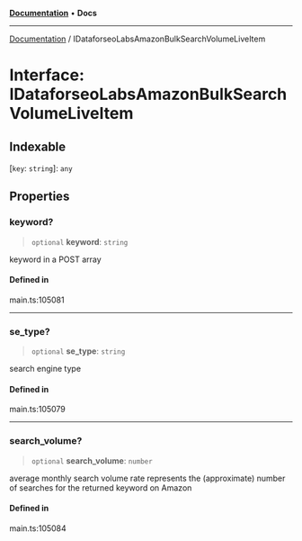 [**Documentation**](../README.md) • **Docs**

***

[Documentation](../README.md) / IDataforseoLabsAmazonBulkSearchVolumeLiveItem

# Interface: IDataforseoLabsAmazonBulkSearchVolumeLiveItem

## Indexable

 \[`key`: `string`\]: `any`

## Properties

### keyword?

> `optional` **keyword**: `string`

keyword in a POST array

#### Defined in

main.ts:105081

***

### se\_type?

> `optional` **se\_type**: `string`

search engine type

#### Defined in

main.ts:105079

***

### search\_volume?

> `optional` **search\_volume**: `number`

average monthly search volume rate
represents the (approximate) number of searches for the returned keyword on Amazon

#### Defined in

main.ts:105084
